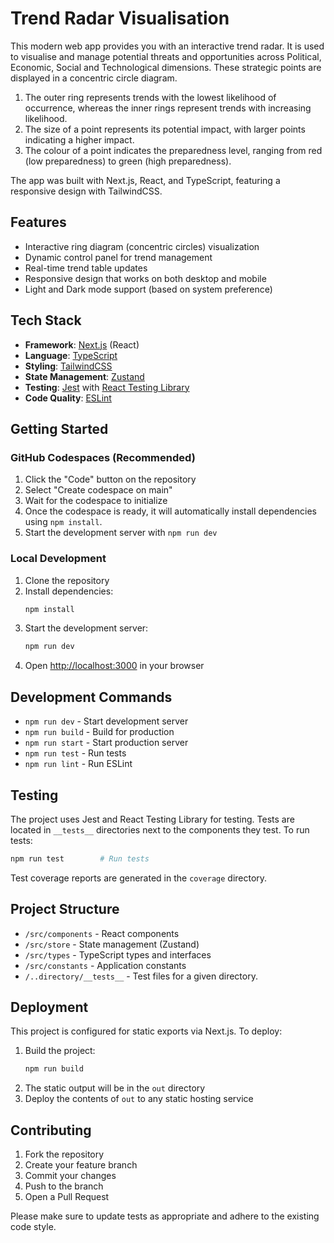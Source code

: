 # Trend Radar Visualisation

This modern web app provides you with an interactive trend radar. It is used to visualise and manage potential threats and opportunities across Political, Economic, Social and Technological dimensions. These strategic points are displayed in a concentric circle diagram.

1. The outer ring represents trends with the lowest likelihood of occurrence, whereas the inner rings represent trends with increasing likelihood.
2. The size of a point represents its potential impact, with larger points indicating a higher impact.
3. The colour of a point indicates the preparedness level, ranging from red (low preparedness) to green (high preparedness).

The app was built with Next.js, React, and TypeScript, featuring a responsive design with TailwindCSS.

## Features

- Interactive ring diagram (concentric circles) visualization
- Dynamic control panel for trend management
- Real-time trend table updates
- Responsive design that works on both desktop and mobile
- Light and Dark mode support (based on system preference)

## Tech Stack

- **Framework**: [Next.js](https://nextjs.org) (React)
- **Language**: [TypeScript](https://www.typescriptlang.org/)
- **Styling**: [TailwindCSS](https://tailwindcss.com)
- **State Management**: [Zustand](https://github.com/pmndrs/zustand)
- **Testing**: [Jest](https://jestjs.io/docs/next/getting-started) with [React Testing Library](https://testing-library.com/docs/react-testing-library/intro)
- **Code Quality**: [ESLint](https://eslint.org/)

## Getting Started

### GitHub Codespaces (Recommended)

1. Click the "Code" button on the repository
2. Select "Create codespace on main"
3. Wait for the codespace to initialize
4. Once the codespace is ready, it will automatically install dependencies using `npm install`.
5. Start the development server with `npm run dev`

### Local Development

1. Clone the repository
2. Install dependencies:
   ```bash
   npm install
   ```
3. Start the development server:
   ```bash
   npm run dev
   ```
4. Open [http://localhost:3000](http://localhost:3000) in your browser

## Development Commands

- `npm run dev` - Start development server
- `npm run build` - Build for production
- `npm run start` - Start production server
- `npm run test` - Run tests
- `npm run lint` - Run ESLint

## Testing

The project uses Jest and React Testing Library for testing. Tests are located in `__tests__` directories next to the components they test. To run tests:

```bash
npm run test        # Run tests
```

Test coverage reports are generated in the `coverage` directory.

## Project Structure

- `/src/components` - React components
- `/src/store` - State management (Zustand)
- `/src/types` - TypeScript types and interfaces
- `/src/constants` - Application constants
- `/..directory/__tests__` - Test files for a given directory.

## Deployment

This project is configured for static exports via Next.js. To deploy:

1. Build the project:
   ```bash
   npm run build
   ```
2. The static output will be in the `out` directory
3. Deploy the contents of `out` to any static hosting service

## Contributing

1. Fork the repository
2. Create your feature branch
3. Commit your changes
4. Push to the branch
5. Open a Pull Request

Please make sure to update tests as appropriate and adhere to the existing code style.

